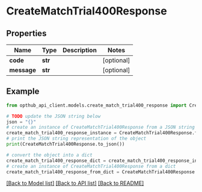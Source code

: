 # CreateMatchTrial400Response


## Properties

Name | Type | Description | Notes
------------ | ------------- | ------------- | -------------
**code** | **str** |  | [optional] 
**message** | **str** |  | [optional] 

## Example

```python
from opthub_api_client.models.create_match_trial400_response import CreateMatchTrial400Response

# TODO update the JSON string below
json = "{}"
# create an instance of CreateMatchTrial400Response from a JSON string
create_match_trial400_response_instance = CreateMatchTrial400Response.from_json(json)
# print the JSON string representation of the object
print(CreateMatchTrial400Response.to_json())

# convert the object into a dict
create_match_trial400_response_dict = create_match_trial400_response_instance.to_dict()
# create an instance of CreateMatchTrial400Response from a dict
create_match_trial400_response_from_dict = CreateMatchTrial400Response.from_dict(create_match_trial400_response_dict)
```
[[Back to Model list]](../README.md#documentation-for-models) [[Back to API list]](../README.md#documentation-for-api-endpoints) [[Back to README]](../README.md)


